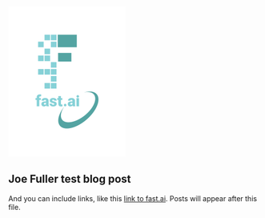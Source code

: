 
![Image of fast.ai logo](images/logo.png)

## Joe Fuller test blog post

And you can include links, like this [link to fast.ai](https://www.fast.ai). Posts will appear after this file. 
